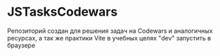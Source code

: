 # JSTasksCodewars
Репозиторий создан для решения задач на Codewars и аналогичных ресурсах, а так же практики Vite в учебных целях
"dev" запустить в браузере

